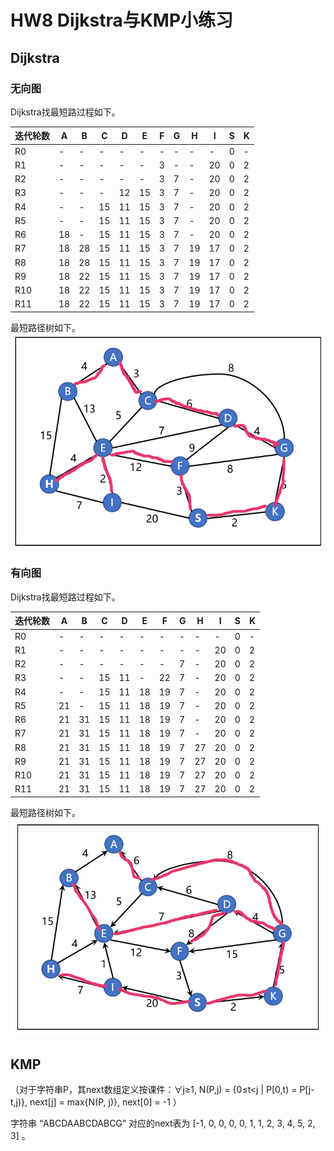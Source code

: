 <!-- 起始时间16:44 -->
# HW8 Dijkstra与KMP小练习
## Dijkstra
### 无向图
Dijkstra找最短路过程如下。

迭代轮数 | A | B | C | D | E | F | G | H | I |S | K 
---|---|---|---|---|---|---|---|---|---|---|---
R0|-|-|-|-|-|-|-|-|-|0|-
R1|-|-|-|-|-|3|-|-|20|0|2
R2|-|-|-|-|-|3|7|-|20|0|2
R3|-|-|-|12|15|3|7|-|20|0|2
R4|-|-|15|11|15|3|7|-|20|0|2
R5|-|-|15|11|15|3|7|-|20|0|2
R6|18|-|15|11|15|3|7|-|20|0|2
R7|18|28|15|11|15|3|7|19|17|0|2
R8|18|28|15|11|15|3|7|19|17|0|2
R9|18|22|15|11|15|3|7|19|17|0|2
R10|18|22|15|11|15|3|7|19|17|0|2
R11|18|22|15|11|15|3|7|19|17|0|2

最短路径树如下。
![](./hw8-img/hw8%20G1.png)

### 有向图
Dijkstra找最短路过程如下。

迭代轮数 | A | B | C | D | E | F | G | H | I |S | K 
---|---|---|---|---|---|---|---|---|---|---|---
R0|-|-|-|-|-|-|-|-|-|0|-
R1|-|-|-|-|-|-|-|-|20|0|2
R2|-|-|-|-|-|-|7|-|20|0|2
R3|-|-|15|11|-|22|7|-|20|0|2
R4|-|-|15|11|18|19|7|-|20|0|2
R5|21|-|15|11|18|19|7|-|20|0|2
R6|21|31|15|11|18|19|7|-|20|0|2
R7|21|31|15|11|18|19|7|-|20|0|2
R8|21|31|15|11|18|19|7|27|20|0|2
R9|21|31|15|11|18|19|7|27|20|0|2
R10|21|31|15|11|18|19|7|27|20|0|2
R11|21|31|15|11|18|19|7|27|20|0|2

最短路径树如下。
![](./hw8-img/hw8%20G2.png)

## KMP
（对于字符串P，其next数组定义按课件：∀j≥1, N(P,j) = {0≤t<j | P[0,t) = P[j-t,j)}, next[j] = max{N(P, j)}, next[0] = -1 ）

字符串 “ABCDAABCDABCG” 对应的next表为 \[-1, 0, 0, 0, 0, 1, 1, 2, 3, 4, 5, 2, 3\] 。

<!-- 结束时间17:02 -->
